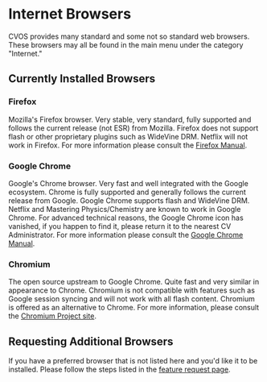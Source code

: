 # Internet Browsers

CVOS provides many standard and some not so standard web browsers.  These browsers may all be found in the main menu under the category "Internet."

## Currently Installed Browsers

### Firefox

Mozilla's Firefox browser.  Very stable, very standard, fully supported and follows the current release (not ESR) from Mozilla.  Firefox does not support flash or other proprietary plugins such as WideVine DRM.  Netflix will not work in Firefox.  For more information please consult the [Firefox Manual](https://support.mozilla.org/en-US/products/firefox).


### Google Chrome

Google's Chrome browser.  Very fast and well integrated with the Google ecosystem.  Chrome is fully supported and generally follows the current release from Google.  Google Chrome supports flash and WideVine DRM.  Netflix and Mastering Physics/Chemistry are known to work in Google Chrome.  For advanced technical reasons, the Google Chrome icon has vanished, if you happen to find it, please return it to the nearest CV Administrator.  For more information please consult the [Google Chrome Manual](https://support.google.com/chrome/#topic=3227046).


### Chromium

The open source upstream to Google Chrome.  Quite fast and very similar in appearance to Chrome.  Chromium is not compatible with features such as Google session syncing and will not work with all flash content.  Chromium is offered as an alternative to Chrome.  For more information, please consult the [Chromium Project site](https://www.chromium.org/Home).


## Requesting Additional Browsers

If you have a preferred browser that is not listed here and you'd like it to be installed.  Please follow the steps listed in the [feature request page](bugs-and-features.md).
